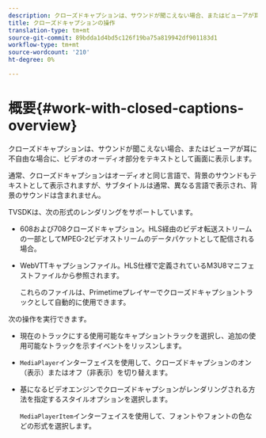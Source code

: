 ```yaml
---
description: クローズドキャプションは、サウンドが聞こえない場合、またはビューアが耳に不自由な場合に、ビデオのオーディオ部分をテキストとして画面に表示します。
title: クローズドキャプションの操作
translation-type: tm+mt
source-git-commit: 89bdda1d4bd5c126f19ba75a819942df901183d1
workflow-type: tm+mt
source-wordcount: '210'
ht-degree: 0%

---
```



# 概要{#work-with-closed-captions-overview}

クローズドキャプションは、サウンドが聞こえない場合、またはビューアが耳に不自由な場合に、ビデオのオーディオ部分をテキストとして画面に表示します。

通常、クローズドキャプションはオーディオと同じ言語で、背景のサウンドもテキストとして表示されますが、サブタイトルは通常、異なる言語で表示され、背景のサウンドは含まれません。

TVSDKは、次の形式のレンダリングをサポートしています。

* 608および708クローズドキャプション。HLS経由のビデオ転送ストリームの一部としてMPEG-2ビデオストリームのデータパケットとして配信される場合。
* WebVTTキャプションファイル。HLS仕様で定義されているM3U8マニフェストファイルから参照されます。

   これらのファイルは、Primetimeプレイヤーでクローズドキャプショントラックとして自動的に使用できます。

次の操作を実行できます。

* 現在のトラックにする使用可能なキャプショントラックを選択し、追加の使用可能なトラックを示すイベントをリッスンします。
* `MediaPlayer`インターフェイスを使用して、クローズドキャプションのオン（表示）またはオフ（非表示）を切り替えます。
* 基になるビデオエンジンでクローズドキャプションがレンダリングされる方法を指定するスタイルオプションを選択します。

   `MediaPlayerItem`インターフェイスを使用して、フォントやフォントの色などの形式を選択します。
